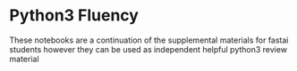 # Python3 Fluency

These notebooks are a continuation of the supplemental materials for fastai students however they can be used as independent helpful python3 review material
